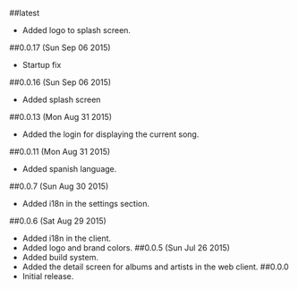 ##latest
* Added logo to splash screen.

##0.0.17 (Sun Sep 06 2015)
* Startup fix

##0.0.16 (Sun Sep 06 2015)
* Added splash screen

##0.0.13 (Mon Aug 31 2015)
* Added the login for displaying the current song.

##0.0.11 (Mon Aug 31 2015)
* Added spanish language.

##0.0.7 (Sun Aug 30 2015)
* Added i18n in the settings section.

##0.0.6 (Sat Aug 29 2015)
* Added i18n in the client.
* Added logo and brand colors.
##0.0.5 (Sun Jul 26 2015)
* Added build system.
* Added the detail screen for albums and artists in the web client.
##0.0.0
* Initial release.